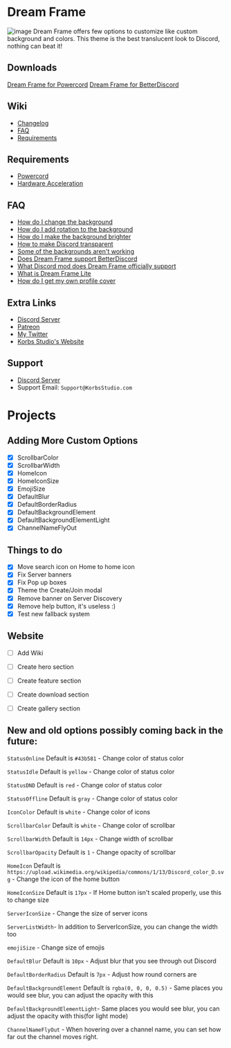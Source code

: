 # Dream Frame
![image](https://imgur.com/riOTDQT.jpg)
Dream Frame offers few options to customize like custom background and colors. This theme is the best translucent look to Discord, nothing can beat it!

## Downloads
[Dream Frame for Powercord](https://github.com/dream-frame/Dream-Frame/raw/master/Downloads/Powercord/Dream%20frame.zip)
[Dream Frame for BetterDiscord](https://github.com/dream-frame/Dream-Frame/blob/master/Downloads/BetterDiscord/DreamFrame.theme.css)


## Wiki
 - [Changelog](https://github.com/dream-frame/Dream-Frame/wiki/Changelog)
 - [FAQ](https://github.com/dream-frame/Dream-Frame/wiki/FAQ)
 - [Requirements](https://github.com/dream-frame/Dream-Frame/wiki/Requirements)

## Requirements
 - [Powercord](https://github.com/dream-frame/Dream-Frame/wiki/Requirements#powercord)
 - [Hardware Acceleration](https://github.com/dream-frame/Dream-Frame/wiki/Requirements#hardware-acceleration)

## FAQ
 - [How do I change the background](https://github.com/dream-frame/Dream-Frame/wiki/FAQ#how-do-i-change-the-background)
 - [How do I add rotation to the background](https://github.com/dream-frame/Dream-Frame/wiki/FAQ#how-do-i-add-rotation-to-the-background)
 - [How do I make the background brighter](https://github.com/dream-frame/Dream-Frame/wiki/FAQ#how-do-i-make-the-background-brighter)
 - [How to make Discord transparent](https://github.com/dream-frame/Dream-Frame/wiki/FAQ#how-do-i-make-discord-transparent)
 - [Some of the backgrounds aren't working](https://github.com/dream-frame/Dream-Frame/wiki/FAQ#some-of-the-backgrounds-arent-working)
 - [Does Dream Frame support BetterDiscord](https://github.com/dream-frame/Dream-Frame/wiki/FAQ#does-dream-frame-support-betterdiscord)
 - [What Discord mod does Dream Frame officially support](https://github.com/dream-frame/Dream-Frame/wiki/FAQ#what-discord-mod-does-dream-frame-officially-support)
 - [What is Dream Frame Lite](https://github.com/dream-frame/Dream-Frame/wiki/FAQ#what-is-dream-frame-lite)
 - [How do I get my own profile cover](https://github.com/dream-frame/Dream-Frame/wiki/FAQ#how-do-i-get-my-own-profile-cover)

## Extra Links
  - [Discord Server](https://Discord.gg/Grya2sa)
  - [Patreon](https://www.patreon.com/KorbsStudio)
  - [My Twitter](https://Twitter.com/KorbsStudio)
  - [Korbs Studio's Website](https://KorbsStudio.com)

## Support
  - [Discord Server](https://Discord.gg/Grya2sa)
  - Support Email: `Support@KorbsStudio.com`

# Projects
## Adding More Custom Options
- [x] ScrollbarColor
- [x] ScrollbarWidth
- [x] HomeIcon
- [x] HomeIconSize
- [x] EmojiSize
- [x] DefaultBlur
- [x] DefaultBorderRadius
- [x] DefaultBackgroundElement
- [x] DefaultBackgroundElementLight
- [x] ChannelNameFlyOut

## Things to do
- [x] Move search icon on Home to home icon
- [x] Fix Server banners
- [x] Fix Pop up boxes
- [x] Theme the Create/Join modal
- [x] Remove banner on Server Discovery
- [x] Remove help button, it's useless :)
- [x] Test new fallback system

## Website
- [ ] Add Wiki
- [ ] Create hero section
- [ ] Create feature section
- [ ] Create download section
- [ ] Create gallery section


## New and old options possibly coming back in the future:
`StatusOnline` Default is `#43b581` - Change color of status color

`StatusIdle` Default is `yellow` - Change color of status color

`StatusDND` Default is `red` - Change color of status color

`StatusOffline` Default is `gray` - Change color of status color

`IconColor` Default is `white` - Change color of icons

`ScrollbarColor` Default is `white` - Change color of scrollbar

`ScrollbarWidth` Default is `14px` - Change width of scrollbar

`ScrollbarOpacity` Default is `1` - Change opacity of scrollbar

`HomeIcon` Default is `https://upload.wikimedia.org/wikipedia/commons/1/13/Discord_color_D.svg` - Change the icon of the home button

`HomeIconSize` Default is `17px` - If Home button isn't scaled properly, use this to change size

`ServerIconSize` - Change the size of server icons

`ServerListWidth`- In addition to ServerIconSize, you can change the width too

`emojiSize` - Change size of emojis

`DefaultBlur` Default is `10px` - Adjust blur that you see through out Discord

`DefaultBorderRadius` Default is `7px` - Adjust how round corners are

`DefaultBackgroundElement` Default is `rgba(0, 0, 0, 0.5)` - Same places you would see blur, you can adjust the opacity with this

`DefaultBackgroundElementLight`- Same places you would see blur, you can adjust the opacity with this(for light mode)

`ChannelNameFlyOut` - When hovering over a channel name, you can set how far out the channel moves right. 
